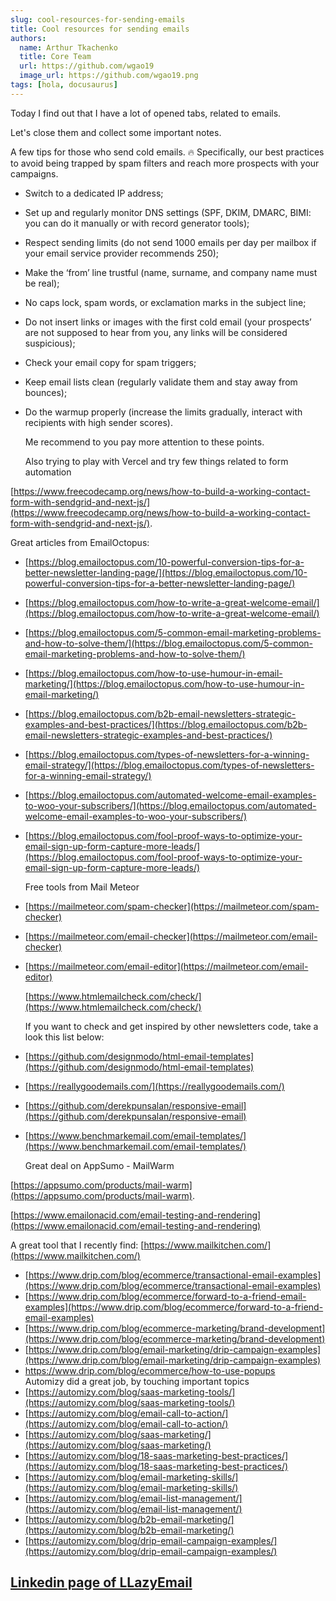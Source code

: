 ```yaml
---
slug: cool-resources-for-sending-emails
title: Cool resources for sending emails
authors:
  name: Arthur Tkachenko
  title: Core Team
  url: https://github.com/wgao19
  image_url: https://github.com/wgao19.png
tags: [hola, docusaurus]
---
```




  Today I find out that I have a lot of opened tabs, related to emails.

  Let's close them and collect some important notes.

  A few tips for those who send cold emails. 🔥 Specifically, our best practices to avoid being trapped by spam filters and reach more prospects with your campaigns.



* Switch to a dedicated IP address;
* Set up and regularly monitor DNS settings (SPF, DKIM, DMARC, BIMI: you can do it manually or with record generator tools);
* Respect sending limits (do not send 1000 emails per day per mailbox if your email service provider recommends 250);
* Make the ‘from’ line trustful (name, surname, and company name must be real);
* No caps lock, spam words, or exclamation marks in the subject line;
* Do not insert links or images with the first cold email (your prospects’ are not supposed to hear from you, any links will be considered suspicious);
* Check your email copy for spam triggers;
* Keep email lists clean (regularly validate them and stay away from bounces);
* Do the warmup properly (increase the limits gradually, interact with recipients with high sender scores).

  Me recommend to you pay more attention to these points.

  Also trying to play with Vercel and try few things related to form automation

[https://www.freecodecamp.org/news/how-to-build-a-working-contact-form-with-sendgrid-and-next-js/](https://www.freecodecamp.org/news/how-to-build-a-working-contact-form-with-sendgrid-and-next-js/).

  Great articles from EmailOctopus:



* [https://blog.emailoctopus.com/10-powerful-conversion-tips-for-a-better-newsletter-landing-page/](https://blog.emailoctopus.com/10-powerful-conversion-tips-for-a-better-newsletter-landing-page/)
* [https://blog.emailoctopus.com/how-to-write-a-great-welcome-email/](https://blog.emailoctopus.com/how-to-write-a-great-welcome-email/)
* [https://blog.emailoctopus.com/5-common-email-marketing-problems-and-how-to-solve-them/](https://blog.emailoctopus.com/5-common-email-marketing-problems-and-how-to-solve-them/)
* [https://blog.emailoctopus.com/how-to-use-humour-in-email-marketing/](https://blog.emailoctopus.com/how-to-use-humour-in-email-marketing/)
* [https://blog.emailoctopus.com/b2b-email-newsletters-strategic-examples-and-best-practices/](https://blog.emailoctopus.com/b2b-email-newsletters-strategic-examples-and-best-practices/)
* [https://blog.emailoctopus.com/types-of-newsletters-for-a-winning-email-strategy/](https://blog.emailoctopus.com/types-of-newsletters-for-a-winning-email-strategy/)
* [https://blog.emailoctopus.com/automated-welcome-email-examples-to-woo-your-subscribers/](https://blog.emailoctopus.com/automated-welcome-email-examples-to-woo-your-subscribers/)
* [https://blog.emailoctopus.com/fool-proof-ways-to-optimize-your-email-sign-up-form-capture-more-leads/](https://blog.emailoctopus.com/fool-proof-ways-to-optimize-your-email-sign-up-form-capture-more-leads/)

  Free tools from Mail Meteor



* [https://mailmeteor.com/spam-checker](https://mailmeteor.com/spam-checker)
* [https://mailmeteor.com/email-checker](https://mailmeteor.com/email-checker)
* [https://mailmeteor.com/email-editor](https://mailmeteor.com/email-editor)

  [https://www.htmlemailcheck.com/check/](https://www.htmlemailcheck.com/check/)

  If you want to check and get inspired by other newsletters code, take a look this list below:



* [https://github.com/designmodo/html-email-templates](https://github.com/designmodo/html-email-templates)
* [https://reallygoodemails.com/](https://reallygoodemails.com/)
* [https://github.com/derekpunsalan/responsive-email](https://github.com/derekpunsalan/responsive-email)
* [https://www.benchmarkemail.com/email-templates/](https://www.benchmarkemail.com/email-templates/)

  Great deal on AppSumo - MailWarm

[https://appsumo.com/products/mail-warm](https://appsumo.com/products/mail-warm).

[https://www.emailonacid.com/email-testing-and-rendering](https://www.emailonacid.com/email-testing-and-rendering)

  A great tool that I recently find: [https://www.mailkitchen.com/](https://www.mailkitchen.com/)



* [https://www.drip.com/blog/ecommerce/transactional-email-examples](https://www.drip.com/blog/ecommerce/transactional-email-examples)
* [https://www.drip.com/blog/ecommerce/forward-to-a-friend-email-examples](https://www.drip.com/blog/ecommerce/forward-to-a-friend-email-examples)
* [https://www.drip.com/blog/ecommerce-marketing/brand-development](https://www.drip.com/blog/ecommerce-marketing/brand-development)
* [https://www.drip.com/blog/email-marketing/drip-campaign-examples](https://www.drip.com/blog/email-marketing/drip-campaign-examples)
* [https://www.drip.com/blog/ecommerce/how-to-use-popups \
](https://www.drip.com/blog/ecommerce/how-to-use-popups)  Automizy did a great job, by touching important topics
* [https://automizy.com/blog/saas-marketing-tools/](https://automizy.com/blog/saas-marketing-tools/)
* [https://automizy.com/blog/email-call-to-action/](https://automizy.com/blog/email-call-to-action/)
* [https://automizy.com/blog/saas-marketing/](https://automizy.com/blog/saas-marketing/)
* [https://automizy.com/blog/18-saas-marketing-best-practices/](https://automizy.com/blog/18-saas-marketing-best-practices/)
* [https://automizy.com/blog/email-marketing-skills/](https://automizy.com/blog/email-marketing-skills/)
* [https://automizy.com/blog/email-list-management/](https://automizy.com/blog/email-list-management/)
* [https://automizy.com/blog/b2b-email-marketing/](https://automizy.com/blog/b2b-email-marketing/)
* [https://automizy.com/blog/drip-email-campaign-examples/](https://automizy.com/blog/drip-email-campaign-examples/)


## [Linkedin page of LLazyEmail](https://www.linkedin.com/company/llazyemail/)
